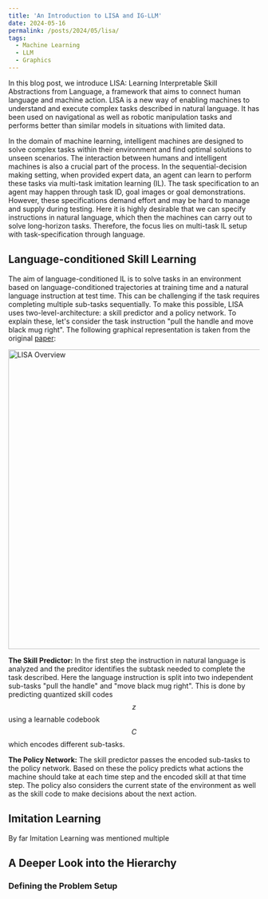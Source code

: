 ```yaml
---
title: 'An Introduction to LISA and IG-LLM'
date: 2024-05-16
permalink: /posts/2024/05/lisa/
tags:
  - Machine Learning
  - LLM
  - Graphics
---
```

In this blog post, we introduce LISA: Learning Interpretable Skill Abstractions from Language, a framework that aims to connect human language and machine action. LISA is a new way of enabling machines to understand and execute complex tasks described in natural language. It has been used on navigational as well as robotic manipulation tasks and performs better than similar models in situations with limited data. 

<!-- In this blog post, we introduce LISA: Learning Interpretable Skill Abstractions from Language, which is a framework designed connect human language and machine action. LISA is a new approach to enabling machines to understand and execute complex tasks described in natural language. LISA has been tested on navigation and robotic manipulation tasks, and it outperforms comparable models in situations with limited data. -->

In the domain of machine learning, intelligent machines are designed to solve complex tasks within their environment and find optimal solutions to unseen scenarios. The interaction between humans and intelligent machines is also a crucial part of the process. In the sequential-decision making setting, when provided expert data, an agent can learn to perform these tasks via multi-task imitation learning (IL). The task specification to an agent may happen through task ID, goal images or goal demonstrations. However, these specifications demand effort and may be hard to manage and supply during testing. Here it is highly desirable that we can specify instructions in natural language, which then the machines can carry out to solve long-horizon tasks. Therefore, the focus lies on multi-task IL setup with task-specification through language.

<!-- ## How Language-conditioned Skill Learning Works -->
## Language-conditioned Skill Learning

The aim of language-conditioned IL is to solve tasks in an environment based on language-conditioned trajectories at training time and a natural language instruction at test time. This can be challenging if the task requires completing multiple sub-tasks sequentially. To make this possible, LISA uses two-level-architecture:  a skill predictor and a policy network. To explain these, let's consider the task instruction "pull the handle and move black mug right". The following graphical representation is taken from the original [paper](https://arxiv.org/abs/2203.00054):
<!-- The skill predictor uses an already learnt vector codebook to predict quantized skills. The policy uses these skill vector codes to predict actions. Let's consider the task instruction "pull the handle and move black mug right". -->



<!-- <img src="/images/lisa1.png" alt="LISA2"> -->

<!-- ![Lisa](/hayrulablog.github.io/images/lisa1.png) -->
<img src="/hayrulablog.github.io/images/lisa1.png" alt="LISA Overview" align="center" width="600"/> 

**The Skill Predictor:** In the first step the instruction in natural language is analyzed and the preditor identifies the subtask needed to complete the task described. Here the language instruction is split into two independent sub-tasks "pull the handle" and "move black mug right". This is done by predicting quantized skill codes $$z$$ using a learnable codebook $$C$$ which encodes different sub-tasks.  

**The Policy Network:** The skill predictor passes the encoded sub-tasks to the policy network. Based on these the policy predicts what actions the machine should take at each time step and the encoded skill at that time step. The policy also considers the current state of the environment as well as the skill code to make decisions about the next action. 

## Imitation Learning
By far Imitation Learning was mentioned multiple 
## A Deeper Look into the Hierarchy
### Defining the Problem Setup
